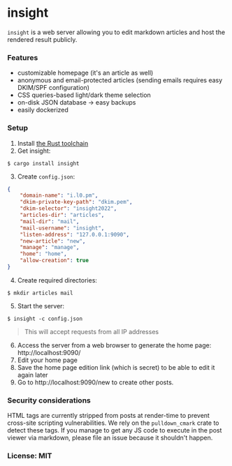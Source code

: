 # insight

`insight` is a web server allowing you to edit markdown articles and host the rendered result publicly.

### Features

- customizable homepage (it's an article as well)
- anonymous and email-protected articles (sending emails requires easy DKIM/SPF configuration)
- CSS queries-based light/dark theme selection
- on-disk JSON database → easy backups
- easily dockerized

### Setup

1. Install [the Rust toolchain](https://rust-lang.org/)
2. Get insight:

```text
$ cargo install insight
```

3. Create `config.json`:

```json
{
    "domain-name": "i.l0.pm",
    "dkim-private-key-path": "dkim.pem",
    "dkim-selector": "insight2022",
    "articles-dir": "articles",
    "mail-dir": "mail",
    "mail-username": "insight",
    "listen-address": "127.0.0.1:9090",
    "new-article": "new",
    "manage": "manage",
    "home": "home",
    "allow-creation": true
}
```

4. Create required directories:

```text
$ mkdir articles mail
```

5. Start the server:

```text
$ insight -c config.json
```

> This will accept requests from all IP addresses

6. Access the server from a web browser to generate the home page: http://localhost:9090/
7. Edit your home page
8. Save the home page edition link (which is secret) to be able to edit it again later
9. Go to http://localhost:9090/new to create other posts.

### Security considerations

HTML tags are currently stripped from posts at render-time to prevent cross-site scripting vulnerabilities.
We rely on the `pulldown_cmark` crate to detect these tags.
If you manage to get any JS code to execute in the post viewer via markdown, please file an issue because it shouldn't happen.

### License: MIT
